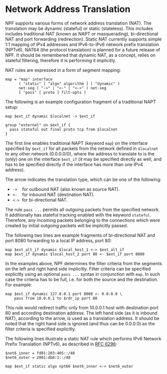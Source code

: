 # Network Address Translation

NPF supports various forms of network address translation (NAT).  The
translation may be dynamic (stateful) or static (stateless).  This includes
includes traditional NAT (known as NAPT or masquerading), bi-directional NAT
and port forwarding (redirection).  Static NAT currently supports simple 1:1
mapping of IPv4 addresses and IPv6-to-IPv6 network prefix translation (NPTv6).
NAT64 (the protocol translation) is planned for a future release of NPF.
It should be remembered that dynamic NAT, as a concept, relies on stateful
filtering, therefore it is performing it implicitly.

NAT rules are expressed in a form of segment mapping:
```
map	= "map" interface
	  ( "static" [ "algo" algorithm ] | "dynamic" )
	  net-seg ( "->" | "<-" | "<->" ) net-seg
	  [ "pass" [ proto ] filt‐opts ]
```

The following is an example configuration fragment of a traditional NAPT setup:
```
map $ext_if dynamic $localnet -> $ext_if

group "external" on $ext_if {
  pass stateful out final proto tcp from $localnet
}
```

The first line enables traditional NAPT (keyword `map`) on the interface
specified by `$ext_if` for all packets from the network defined in
`$localnet` to any other network (0.0.0.0/0), where the address to translate to
is the (only) one on the interface `$ext_if` (it may be specified directly
as well, and has to be specified directly if the interface has more than
one IPv4 address).

The arrow indicates the translation type, which can be one of the following:

* `->`&nbsp;&nbsp;&nbsp; for outbound NAT (also known as source NAT).
* `<-`&nbsp;&nbsp;&nbsp; for inbound NAT (destination NAT).
* `<->`&nbsp; for bi-directional NAT.

The rule `pass ...` permits all outgoing packets from the specified
network.  It additionally has stateful tracking enabled with the keyword
`stateful`.  Therefore, any incoming packets belonging to the connections
which were created by initial outgoing packets will be implicitly passed.

The following two lines are example fragments of bi-directional NAT and
port 8080 forwarding to a local IP address, port 80:
```
map $ext_alt_if dynamic $local_host_1 <-> $ext_alt_if
map $ext_if dynamic $local_host_2 port 80 <- $ext_if port 8080
```

In the examples above, NPF determines the filter criteria from the segments
on the left and right hand side implicitly.  Filter criteria can be specified
explicitly using an optional `pass ...` syntax in conjunction with `map`.
In such case the criteria has to be full, i.e. for both the source and the
destination.  For example:
```
map $ext_if dynamic 127.0.0.1 port 8080 <- 0.0.0.0 \
    pass from 10.0.0.1 to $rdr_ip port 80
```

This rule would redirect traffic only from 10.0.0.1 host with destination
port 80 and according destination address.  The left hand side (as it is
inbound NAT), according to the arrow, is used as a translation address.
It should be noted that the right hand side is ignored (and thus can be
0.0.0.0) as the filter criteria is specified explicitly.

The following lines illustrate a static NAT rule which performs IPv6 Network
Prefix Translation (NPTv6), as described in
[RFC 6296](https://tools.ietf.org/html/rfc6296):
```
$net6_inner = fd01:203:405::/48
$net6_outer = 2001:db8:1::/48

map $ext_if static algo npt66 $net6_inner <-> $net6_outer
```

